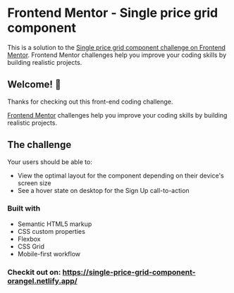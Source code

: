 # Frontend Mentor - Single price grid component

This is a solution to the [Single price grid component challenge on Frontend Mentor](https://www.frontendmentor.io/challenges/single-price-grid-component-5ce41129d0ff452fec5abbbc). Frontend Mentor challenges help you improve your coding skills by building realistic projects. 

## Welcome! 👋

Thanks for checking out this front-end coding challenge.

[Frontend Mentor](https://www.frontendmentor.io) challenges help you improve your coding skills by building realistic projects.

## The challenge

Your users should be able to:

- View the optimal layout for the component depending on their device's screen size
- See a hover state on desktop for the Sign Up call-to-action

### Built with

- Semantic HTML5 markup
- CSS custom properties
- Flexbox
- CSS Grid
- Mobile-first workflow

### Checkit out on: https://single-price-grid-component-orangel.netlify.app/
